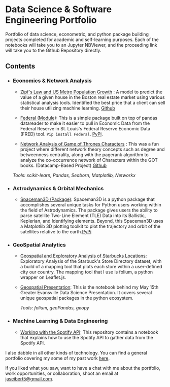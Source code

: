 # Data Science & Software Engineering Portfolio
Portfolio of data science, econometric, and python package building projects completed for academic and self-learning purposes. Each of the notebooks will take you to an Jupyter NBViewer, and the proceeding link will take you to the Github Repository directly.

## Contents

- ### Economics & Network Analysis

   - [Zipf's Law and US Metro Population Growth](https://nbviewer.jupyter.org/github/Jaseibert/Zipfs_Law_Population_Growth/blob/master/Notebook.ipynb) : A model to predict the value of a given house in the Boston real estate market using various statistical analysis tools. Identified the best price that a client can sell their house utilizing machine learning. [Github](https://github.com/Jaseibert/Zipfs_Law_Population_Growth) 
  
   - [Federal (Module)](https://github.com/Jaseibert/Federal): This is a simple package built on top of pandas datareader to    make it easier to pull in Economic Data from the Federal Reserve in St. Louis's Federal Reserve Economic Data (FRED) tool. `Pip install Federal`. [PyPi](https://pypi.org/project/Federal/). 

   - [Network Analysis of Game of Thrones Characters](https://nbviewer.jupyter.org/github/Jaseibert/Network-Analysis-Game-of-Thrones/blob/master/notebook.ipynb) : This was a fun project where different network theory concepts such as degree and betweenness centrality, along with the pagerank algorithm to analyze the co-occurrence network of Characters within the GOT books. (Datacamp-Based Project) [Github](https://github.com/Jaseibert/Network-Analysis-Game-of-Thrones) 
 
	_Tools: scikit-learn, Pandas, Seaborn, Matplotlib, Networkx_ 

- ### Astrodynamics & Orbital Mechanics

	- [Spaceman3D (Package)](https://github.com/Jaseibert/SpaceMan): Spaceman3D is a python package that accomplishes several unique tasks for Python users working within the field of Astrodynamics. The package gives users the ability to parse satellite Two-Line Element (TLE) Data into its Ballistic, Keplerian, and Identifying elements. Beyond, this Spaceman3D uses a Matplotlib 3D plotting toolkit to plot the trajectory and orbit of the satellites relative to the earth.[PyPi](https://pypi.org/project/Spaceman3D/)
	
- ### GeoSpatial Analytics

	- [Geospatial and Exploratory Analysis of Starbucks Locations](https://nbviewer.jupyter.org/github/Jaseibert/Starbucks_GeoSpatial_Analysis/blob/master/Notebook.ipynb): Exploratory Analysis of the Starbuck's Store Directory dataset, with a build of a mapping tool that plots each store within a user-defined city our country. The mapping tool that I use is folium, a python wrapper on Leaflet.js.
  
  - [Geospatial Presentation](https://nbviewer.jupyter.org/github/Jaseibert/GeospatialPresentation/blob/master/Geospatial-Analysis-Intro.ipynb): This is the notebook behind my May 15th Greater Evansville Data Science Presentation. It covers several unique geospatial packages in the python ecosystem.
 
	_Tools: folium, geoPandas, geopy_

- ###  Machine Learning & Data Engineering
	
	- [Working with the Spotify API](https://nbviewer.jupyter.org/github/Jaseibert/Spotipy_and_Spotify_API/blob/master/Notebook.ipynb): This repository contains a notebook that explains how to use the Spotify API to gather data from the Spotify API.
	

I also dabble in all other kinds of technology. You can find a general portfolio covering my some of my past work [here](https://jeremyseibert.com).

If you liked what you saw, want to have a chat with me about the portfolio, work opportunities, or collaboration, shoot an email at jaseibert5@gmail.com. 
